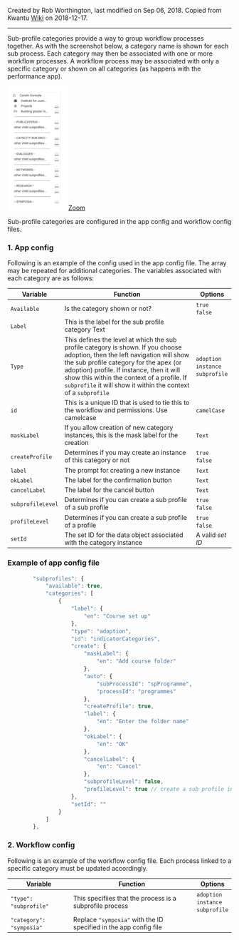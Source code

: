 Created by Rob Worthington, last modified on Sep 06, 2018. Copied from Kwantu [Wiki](http://w.kwantu.net/display/CON/How+to+configure+sub+profile+categories) on 2018-12-17.

***

Sub-profile categories provide a way to group workflow processes together.  As with the screenshot below, a category name is shown for each sub process.  Each category may then be associated with one or more workflow processes.  A workflow process may be associated with only a specific category or shown on all categories (as happens with the performance app).

![How to configure sub profile categories mini](https://github.com/kwantu/platformconfiguration/blob/master/How%20to%20configure%20sub%20profile%20categories%20mini.PNG)[Zoom](https://github.com/kwantu/platformconfiguration/blob/master/How%20to%20configure%20sub%20profile%20categories.png)

Sub-profile categories are configured in the app config and workflow config files.

### 1. App config
Following is an example of the config used in the app config file.  The array may be repeated for additional categories.  The variables associated with each category are as follows:

|Variable|Function|Options|
|--------|--------|-------|
|`Available`	|Is the category shown or not?|`true` <br> `false`|
|`Label`	|This is the label for the sub profile category	Text|
|`Type`	|This defines the level at which the sub profile category is shown. If you choose adoption, then the left navigation will show the sub profile category for the apex (or adoption) profile. If instance, then it will show this within the context of a profile. If `subprofile` it will show it within the context of a `subprofile`|`adoption` <br> `instance` <br> `subprofile`|
|`id`	|This is a unique ID that is used to tie this to the workflow and permissions. Use camelcase	|`camelCase`|
|`maskLabel`	|If you allow creation of new category instances, this is the mask label for the creation	|`Text`|
|`createProfile`	|Determines if you may create an instance of this category or not|`true` <br> `false`|
|`label`	|The prompt for creating a new instance	|`Text`|
|`okLabel`	|The label for the confirmation button	|`Text`|
|`cancelLabel`	|The label for the cancel button	|`Text`|
|`subprofileLevel`	|Determines if you can create a sub profile of a sub profile	|`true` <br> `false`|
|`profileLevel`	|Determines if you can create a sub profile of a profile	|`true` <br> `false`|
|`setId`	|The set ID for the data object associated with the category instance	|A valid _set ID_|

### Example of app config file

```javascript
        "subprofiles": {
            "available": true,
            "categories": [
                {
                    "label": {
                        "en": "Course set up"
                    },
                    "type": "adoption",
                    "id": "indicatorCategories",
                    "create": {
                        "maskLabel": {
                            "en": "Add course folder"
                        },
                        "auto": {
                            "subProcessId": "spProgramme",
                            "processId": "programmes"
                        },
                        "createProfile": true,
                        "label": {
                            "en": "Enter the folder name"
                        },
                        "okLabel": {
                            "en": "OK"
                        },
                        "cancelLabel": {
                            "en": "Cancel"
                        },
                        "subprofileLevel": false,
                        "profileLevel": true // create a sub profile inside a profile
                    },
                    "setId": ""
                }
            ]
        },
```

### 2. Workflow config

Following is an example of the workflow config file.  Each process linked to a specific category must be updated accordingly.


|Variable|Function|Options|
|--------|--------|-------|
|`"type": "subprofile"`	|This specifiies that the process is a subprofile process|`adoption` <br> `instance` <br> `subprofile`|
|`"category": "symposia"`	|Replace `"symposia"` with the ID specified in the app config file	|
